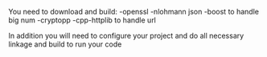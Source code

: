 You need to download and build:
-openssl
-nlohmann json
-boost to handle big num 
-cryptopp
-cpp-httplib to handle url

In addition you will need to configure your project and do all necessary linkage and build to run your code
